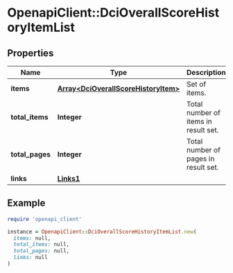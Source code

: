 # OpenapiClient::DciOverallScoreHistoryItemList

## Properties

| Name | Type | Description | Notes |
| ---- | ---- | ----------- | ----- |
| **items** | [**Array&lt;DciOverallScoreHistoryItem&gt;**](DciOverallScoreHistoryItem.md) | Set of items. |  |
| **total_items** | **Integer** | Total number of items in result set. |  |
| **total_pages** | **Integer** | Total number of pages in result set. |  |
| **links** | [**Links1**](Links1.md) |  | [optional] |

## Example

```ruby
require 'openapi_client'

instance = OpenapiClient::DciOverallScoreHistoryItemList.new(
  items: null,
  total_items: null,
  total_pages: null,
  links: null
)
```

